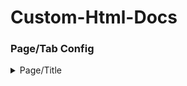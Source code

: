 # Custom-Html-Docs
### Page/Tab Config
<details closed>
 #### Title
<summary>Page/Title</summary>
```html
 <title>Your Title Here</title>
```
</details>
